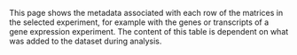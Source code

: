 This page shows the metadata associated with each row of the matrices in the selected experiment, for example with the genes or transcripts of a gene expression experiment. The content of this table is dependent on what was added to the dataset during analysis.

